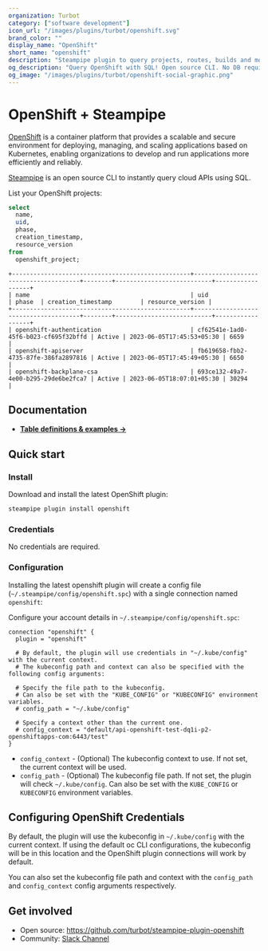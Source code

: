 ```yaml
---
organization: Turbot
category: ["software development"]
icon_url: "/images/plugins/turbot/openshift.svg"
brand_color: ""
display_name: "OpenShift"
short_name: "openshift"
description: "Steampipe plugin to query projects, routes, builds and more from OpenShift."
og_description: "Query OpenShift with SQL! Open source CLI. No DB required."
og_image: "/images/plugins/turbot/openshift-social-graphic.png"
---
```


# OpenShift + Steampipe

[OpenShift](https://docs.openshift.com/) is a container platform that provides a scalable and secure environment for deploying, managing, and scaling applications based on Kubernetes, enabling organizations to develop and run applications more efficiently and reliably.

[Steampipe](https://steampipe.io) is an open source CLI to instantly query cloud APIs using SQL.

List your OpenShift projects:

```sql
select
  name,
  uid,
  phase,
  creation_timestamp,
  resource_version
from
  openshift_project;
```

```
+--------------------------------------------------+--------------------------------------+--------+---------------------------+------------------+
| name                                             | uid                                  | phase  | creation_timestamp        | resource_version |
+--------------------------------------------------+--------------------------------------+--------+---------------------------+------------------+
| openshift-authentication                         | cf62541e-1ad0-45f6-b023-cf695f32bffd | Active | 2023-06-05T17:45:53+05:30 | 6659             |
| openshift-apiserver                              | fb619658-fbb2-4735-87fe-386fa2897816 | Active | 2023-06-05T17:45:49+05:30 | 6650             |
| openshift-backplane-csa                          | 693ce132-49a7-4e00-b295-29de6be2fca7 | Active | 2023-06-05T18:07:01+05:30 | 30294            |
```

## Documentation

- **[Table definitions & examples →](/plugins/turbot/openshift/tables)**

## Quick start

### Install

Download and install the latest OpenShift plugin:

```sh
steampipe plugin install openshift
```

### Credentials

No credentials are required.

### Configuration

Installing the latest openshift plugin will create a config file (`~/.steampipe/config/openshift.spc`) with a single connection named `openshift`:

Configure your account details in `~/.steampipe/config/openshift.spc`:

```hcl
connection "openshift" {
  plugin = "openshift"

  # By default, the plugin will use credentials in "~/.kube/config" with the current context.
  # The kubeconfig path and context can also be specified with the following config arguments:

  # Specify the file path to the kubeconfig.
  # Can also be set with the "KUBE_CONFIG" or "KUBECONFIG" environment variables.
  # config_path = "~/.kube/config"

  # Specify a context other than the current one.
  # config_context = "default/api-openshift-test-dq1i-p2-openshiftapps-com:6443/test"
}
```

- `config_context` - (Optional) The kubeconfig context to use. If not set, the current context will be used.
- `config_path` - (Optional) The kubeconfig file path. If not set, the plugin will check `~/.kube/config`. Can also be set with the `KUBE_CONFIG` or `KUBECONFIG` environment variables.

## Configuring OpenShift Credentials

By default, the plugin will use the kubeconfig in `~/.kube/config` with the current context. If using the default oc CLI configurations, the kubeconfig will be in this location and the OpenShift plugin connections will work by default.

You can also set the kubeconfig file path and context with the `config_path` and `config_context` config arguments respectively.

## Get involved

- Open source: https://github.com/turbot/steampipe-plugin-openshift
- Community: [Slack Channel](https://steampipe.io/community/join)
